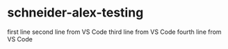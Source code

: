 # schneider-alex-testing

first line
second line from VS Code
third line from VS Code
fourth line from VS Code
